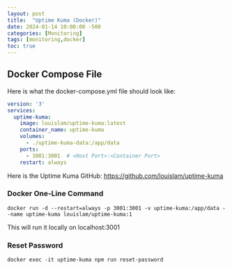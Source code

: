 ```yaml
---
layout: post
title:  "Uptime Kuma (Docker)"
date: 2024-01-14 10:00:00 -500
categories: [Monitoring]
tags: [monitoring,docker]
toc: true
---
```


## Docker Compose File

Here is what the docker-compose.yml file should look like:

```yaml
version: '3'
services:
  uptime-kuma:
    image: louislam/uptime-kuma:latest
    container_name: uptime-kuma
    volumes:
      - ./uptime-kuma-data:/app/data
    ports:
      - 3001:3001  # <Host Port>:<Container Port>
    restart: always
```

Here is the Uptime Kuma GitHub:
https://github.com/louislam/uptime-kuma

### Docker One-Line Command

```shell
docker run -d --restart=always -p 3001:3001 -v uptime-kuma:/app/data --name uptime-kuma louislam/uptime-kuma:1
```

This will run it locally on localhost:3001

### Reset Password

```shell
docker exec -it uptime-kuma npm run reset-password
```